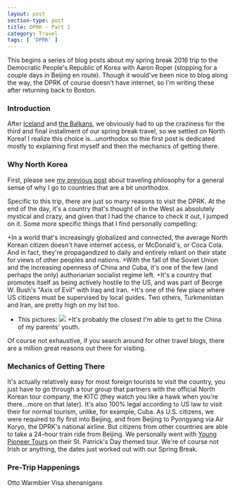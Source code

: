 ```yaml
---
layout: post
section-type: post
title: DPRK - Part 1
category: Travel
tags: [ 'DPRK' ]
---
```


This begins a series of blog posts about my spring break 2016 trip to the Democratic People's 
Republic of Korea with Aaron Roper (stopping for a couple days in Beijing en route).
Though it would've been nice to blog along the way, the DPRK of course doesn't have internet,
so I'm writing these after returning back to Boston.


### Introduction

After [Iceland](kevinwang.io/tags/Iceland.html) and
[the Balkans](kevinwang.io/tags/Balkans.html), we obviously had to up the craziness for the
third and final installment of our spring break travel, so we settled on North Korea! 
I realize this choice is...unorthodox so thie first post is dedicated mostly to explaining
first myself and then the mechanics of getting there.

### Why North Korea

First, please see
[my previous post](kevinwang.io/travel/2016/01/20/TravelPhilosophy.html)
about traveling philosophy for a general sense of why I go to countries that are a bit
unorthodox.

Specific to this trip, there are just so many reasons to visit the DPRK. At the end of the day,
it's a country that's thought of in the West as absolutely mystical and crazy, and given that
I had the chance to check it out, I jumped on it. Some more specific things that I find personally
compelling:

+In a world that's increasingly globalized and connected, the average North Korean citizen
doesn't have internet access, or McDonald's, or Coca Cola. And in fact, they're propagandized
to daily and entirely reliant on their state for views of other peoples and nations.
+With the fall of the Soviet Union and the increasing openness of China and Cuba, it's one of the few
(and perhaps the only) authoriarian socialist regime left.
+It's a country that promotes itself as being actively hostile to the US, and was part of
Beorge W. Bush's "Axis of Evil" with Iraq and Iran.
+It's one of the few place where US citizens must be supervised by local guides. Two others,
Turkmenistan and Iran, are pretty high on my list too.
+ This pictures:
![](http://cdn.citylab.com/media/img/citylab/legacy/2012/12/18/north%20korea%20satellite%20nasa%20lights%20OLD.JPG)
+It's probably the closest I'm able to get to the China of my parents' youth.

Of course not exhaustive, if you search around for other travel blogs, there are a million
great reasons out there for visiting. 

### Mechanics of Getting There
It's actually relatively easy for most foreign tourists to visit the country, you 
just have to go through a tour group that partners with the official North Korean
tour company, the KITC (they watch you like a hawk when you're there...more on that
later). It's also 100% legal according to US law
to visit their for normal tourism, unlike, for example, Cuba.
As U.S. citizens, we were required to fly first into Beijing, and from Beijing to Pyongyang via 
Air Koryo, the DPRK's national airline.
But citizens from other countries are able to take a 24-hour train ride from Beijing.
We personally went with
[Young Pioneer Tours](http://www.youngpioneertours.com/) on their St. Patrick's Day
themed tour. We're of course not Irish or anything, the dates just worked out with our
Spring Break.

### Pre-Trip Happenings

Otto Warmbier
Visa shenanigans
